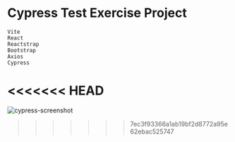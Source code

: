# Cypress Test Exercise Project

    Vite
    React
    Reactstrap
    Bootstrap
    Axios
    Cypress
<<<<<<< HEAD
=======
    
![cypress-screenshot](https://github.com/user-attachments/assets/edbe6a7c-38c9-47e8-9196-239b3231df8e)
>>>>>>> 7ec3f93366a1ab19bf2d8772a95e62ebac525747

